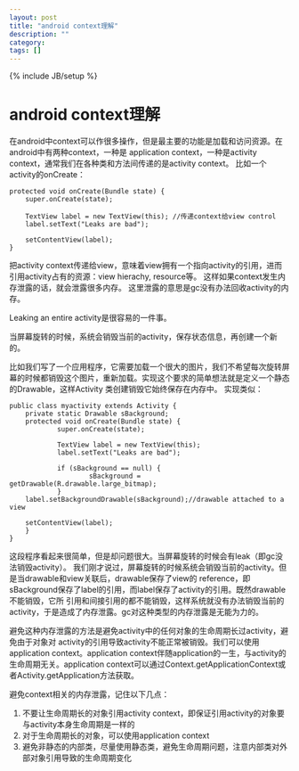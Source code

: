 ```yaml
---
layout: post
title: "android context理解"
description: ""
category: 
tags: []
---
```

{% include JB/setup %}

# android context理解 #

在android中context可以作很多操作，但是最主要的功能是加载和访问资源。在android中有两种context，一种是 application context，一种是activity context，通常我们在各种类和方法间传递的是activity context。
比如一个activity的onCreate：

	protected void onCreate(Bundle state) {
        super.onCreate(state);

        TextView label = new TextView(this); //传递context给view control
        label.setText("Leaks are bad");

        setContentView(label);
	}

把activity context传递给view，意味着view拥有一个指向activity的引用，进而引用activity占有的资源：view hierachy, resource等。
这样如果context发生内存泄露的话，就会泄露很多内存。
这里泄露的意思是gc没有办法回收activity的内存。

Leaking an entire activity是很容易的一件事。

当屏幕旋转的时候，系统会销毁当前的activity，保存状态信息，再创建一个新的。

比如我们写了一个应用程序，它需要加载一个很大的图片，我们不希望每次旋转屏 幕的时候都销毁这个图片，重新加载。实现这个要求的简单想法就是定义一个静态的Drawable，这样Activity 类创建销毁它始终保存在内存中。
实现类似：

	public class myactivity extends Activity {
        private static Drawable sBackground;
        protected void onCreate(Bundle state) {
                super.onCreate(state);

                TextView label = new TextView(this);
                label.setText("Leaks are bad");

                if (sBackground == null) {
                        sBackground = getDrawable(R.drawable.large_bitmap);
                }
        label.setBackgroundDrawable(sBackground);//drawable attached to a view

        setContentView(label);
        }
	}
这段程序看起来很简单，但是却问题很大。当屏幕旋转的时候会有leak（即gc没法销毁activity）。
我们刚才说过，屏幕旋转的时候系统会销毁当前的activity。但是当drawable和view关联后，drawable保存了view的 reference，即sBackground保存了label的引用，而label保存了activity的引用。既然drawable不能销毁，它所 引用和间接引用的都不能销毁，这样系统就没有办法销毁当前的activity，于是造成了内存泄露。gc对这种类型的内存泄露是无能为力的。

避免这种内存泄露的方法是避免activity中的任何对象的生命周期长过activity，避免由于对象对 activity的引用导致activity不能正常被销毁。我们可以使用application context。application context伴随application的一生，与activity的生命周期无关。application context可以通过Context.getApplicationContext或者Activity.getApplication方法获取。

避免context相关的内存泄露，记住以下几点：
1. 不要让生命周期长的对象引用activity context，即保证引用activity的对象要与activity本身生命周期是一样的
2. 对于生命周期长的对象，可以使用application context
3. 避免非静态的内部类，尽量使用静态类，避免生命周期问题，注意内部类对外部对象引用导致的生命周期变化
